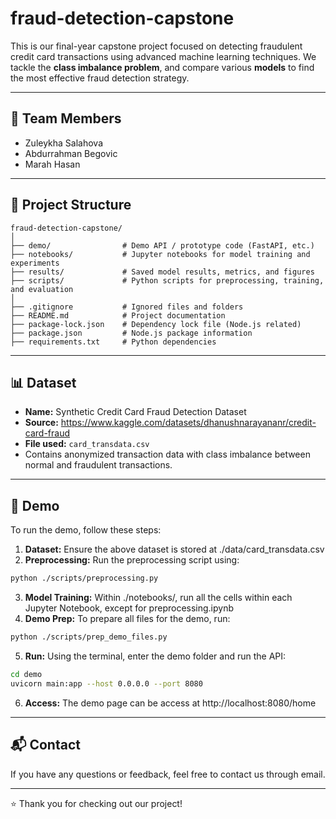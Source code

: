 # fraud-detection-capstone

This is our final-year capstone project focused on detecting fraudulent credit card transactions using advanced machine learning techniques. We tackle the **class imbalance problem**, and compare various **models** to find the most effective fraud detection strategy.

---

## 👥 Team Members

- Zuleykha Salahova
- Abdurrahman Begovic 
- Marah Hasan
  
---

## 📁 Project Structure

```
fraud-detection-capstone/
│
├── demo/                # Demo API / prototype code (FastAPI, etc.)
├── notebooks/           # Jupyter notebooks for model training and experiments
├── results/             # Saved model results, metrics, and figures
├── scripts/             # Python scripts for preprocessing, training, and evaluation
│
├── .gitignore           # Ignored files and folders
├── README.md            # Project documentation
├── package-lock.json    # Dependency lock file (Node.js related)
├── package.json         # Node.js package information
├── requirements.txt     # Python dependencies
```

---

## 📊 Dataset

- **Name:** Synthetic Credit Card Fraud Detection Dataset
- **Source:** https://www.kaggle.com/datasets/dhanushnarayananr/credit-card-fraud
- **File used:** `card_transdata.csv`
- Contains anonymized transaction data with class imbalance between normal and fraudulent transactions.

---

## 🚀 Demo

To run the demo, follow these steps:
1. **Dataset:** Ensure the above dataset is stored at ./data/card_transdata.csv
2. **Preprocessing:** Run the preprocessing script using:
```bash
python ./scripts/preprocessing.py
```
3. **Model Training:** Within ./notebooks/, run all the cells within each Jupyter Notebook, except for preprocessing.ipynb
4. **Demo Prep:** To prepare all files for the demo, run:
```bash
python ./scripts/prep_demo_files.py
```
5. **Run:** Using the terminal, enter the demo folder and run the API:
```bash
cd demo
uvicorn main:app --host 0.0.0.0 --port 8080
```
6. **Access:** The demo page can be access at http://localhost:8080/home

---

## 📬 Contact

If you have any questions or feedback, feel free to contact us through email.

---

⭐️ Thank you for checking out our project!

